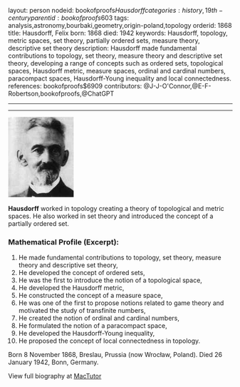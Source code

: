 layout: person
nodeid: bookofproofs$Hausdorff
categories: history,19th-century
parentid: bookofproofs$603
tags: analysis,astronomy,bourbaki,geometry,origin-poland,topology
orderid: 1868
title: Hausdorff, Felix
born: 1868
died: 1942
keywords: Hausdorff, topology, metric spaces, set theory, partially ordered sets, measure theory, descriptive set theory
description: Hausdorff made fundamental contributions to topology, set theory, measure theory and descriptive set theory, developing a range of concepts such as ordered sets, topological spaces, Hausdorff metric, measure spaces, ordinal and cardinal numbers, paracompact spaces, Hausdorff-Young inequality and local connectedness.
references: bookofproofs$6909
contributors: @J-J-O'Connor,@E-F-Robertson,bookofproofs,@ChatGPT

---



---

![Hausdorff.jpg](https://github.com/bookofproofs/bookofproofs.github.io/blob/main/_sources/_assets/images/portraits/Hausdorff.jpg?raw=true)

**Hausdorff** worked in topology creating a theory of topological and metric spaces. He also worked in set theory and introduced the concept of a partially ordered set.

### Mathematical Profile (Excerpt):
1. He made fundamental contributions to topology, set theory, measure theory and descriptive set theory, 
2. He developed the concept of ordered sets, 
3. He was the first to introduce the notion of a topological space, 
4. He developed the Hausdorff metric,
5. He constructed the concept of a measure space,
6. He was one of the first to propose notions related to game theory and motivated the study of transfinite numbers,
7. He created the notion of ordinal and cardinal numbers,
8. He formulated the notion of a paracompact space, 
9. He developed the Hausdorff-Young inequality, 
10. He proposed the concept of local connectedness in topology.

Born 8 November 1868, Breslau, Prussia (now Wrocław, Poland). Died 26 January 1942, Bonn, Germany.

View full biography at [MacTutor](https://mathshistory.st-andrews.ac.uk/Biographies/Hausdorff/)
